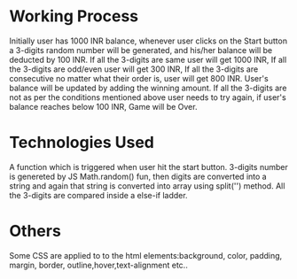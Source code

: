 # Working Process
Initially user has 1000 INR balance, whenever user clicks on the Start button a 3-digits random number will be generated,
and his/her balance will be deducted by 100 INR.
If all the 3-digits are same user will get 1000 INR,
If all the 3-digits are odd/even user will get 300 INR,
If all the 3-digits are consecutive no matter what their order is, user will get 800 INR.
User's balance will be updated by adding the winning amount.
If all the 3-digits are not as per the conditions mentioned above user needs to try again, if user's balance reaches below 100 INR, Game will be Over.

# Technologies Used
A function which is triggered when user hit the start button.
3-digits number is genereted by JS Math.random() fun, then digits are converted into a string and again that string is converted into array
using split('') method.
All the 3-digits are compared inside a else-if ladder.

# Others
Some CSS are applied to to the html elements:background, color, padding, margin, border, outline,hover,text-alignment etc..
